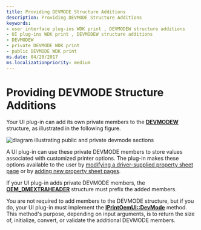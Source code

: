 ```yaml
---
title: Providing DEVMODE Structure Additions
description: Providing DEVMODE Structure Additions
keywords:
- user interface plug-ins WDK print , DEVMODEW structure additions
- UI plug-ins WDK print , DEVMODEW structure additions
- DEVMODEW
- private DEVMODE WDK print
- public DEVMODE WDK print
ms.date: 04/20/2017
ms.localizationpriority: medium
---
```


# Providing DEVMODE Structure Additions





Your UI plug-in can add its own private members to the [**DEVMODEW**](/windows/win32/api/wingdi/ns-wingdi-devmodew) structure, as illustrated in the following figure.

![diagram illustrating public and private devmode sections](images/dvmdstru.png)

A UI plug-in can use these private DEVMODE members to store values associated with customized printer options. The plug-in makes these options available to the user by [modifying a driver-supplied property sheet page](modifying-a-driver-supplied-property-sheet-page.md) or by [adding new property sheet pages](adding-new-property-sheet-pages.md).

If your UI plug-in adds private DEVMODE members, the [**OEM\_DMEXTRAHEADER**](/windows-hardware/drivers/ddi/printoem/ns-printoem-_oem_dmextraheader) structure must prefix the added members.

You are not required to add members to the DEVMODE structure, but if you do, your UI plug-in must implement the [**IPrintOemUI::DevMode**](/windows-hardware/drivers/ddi/prcomoem/nf-prcomoem-iprintoemui-devmode) method. This method's purpose, depending on input arguments, is to return the size of, initialize, convert, or validate the additional DEVMODE members.

 

